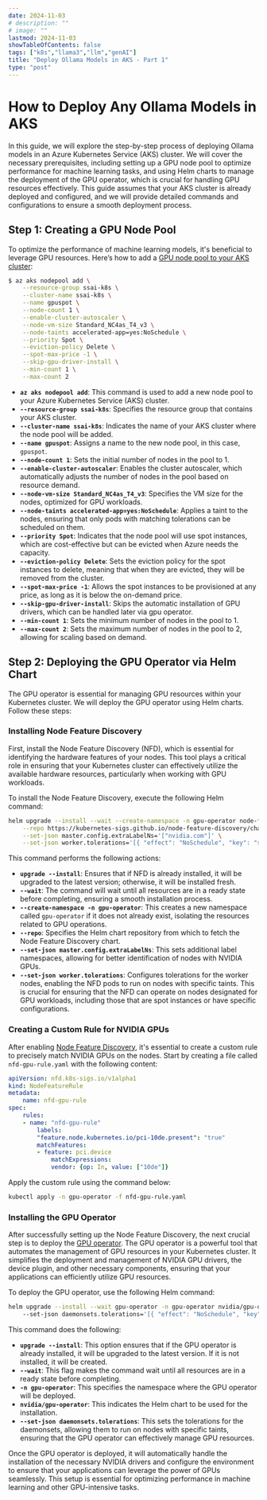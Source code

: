 ```yaml
---
date: 2024-11-03
# description: ""
# image: ""
lastmod: 2024-11-03
showTableOfContents: false
tags: ["k8s","llama3","llm","genAI"]
title: "Deploy Ollama Models in AKS - Part 1"
type: "post"
---
```


# How to Deploy Any Ollama Models in AKS

In this guide, we will explore the step-by-step process of deploying Ollama models in an Azure Kubernetes Service (AKS) cluster. We will cover the necessary prerequisites, including setting up a GPU node pool to optimize performance for machine learning tasks, and using Helm charts to manage the deployment of the GPU operator, which is crucial for handling GPU resources effectively. This guide assumes that your AKS cluster is already deployed and configured, and we will provide detailed commands and configurations to ensure a smooth deployment process.

## Step 1: Creating a GPU Node Pool

To optimize the performance of machine learning models, it's beneficial to leverage GPU resources. Here’s how to add a [GPU node pool to your AKS cluster](https://learn.microsoft.com/en-us/azure/aks/spot-node-pool):

```bash
$ az aks nodepool add \
    --resource-group ssai-k8s \
    --cluster-name ssai-k8s \
    --name gpuspot \
    --node-count 1 \
    --enable-cluster-autoscaler \
    --node-vm-size Standard_NC4as_T4_v3 \
    --node-taints accelerated-app=yes:NoSchedule \
    --priority Spot \
    --eviction-policy Delete \
    --spot-max-price -1 \
    --skip-gpu-driver-install \
    --min-count 1 \
    --max-count 2
```
- **`az aks nodepool add`**: This command is used to add a new node pool to your Azure Kubernetes Service (AKS) cluster.
- **`--resource-group ssai-k8s`**: Specifies the resource group that contains your AKS cluster.
- **`--cluster-name ssai-k8s`**: Indicates the name of your AKS cluster where the node pool will be added.
- **`--name gpuspot`**: Assigns a name to the new node pool, in this case, `gpuspot`.
- **`--node-count 1`**: Sets the initial number of nodes in the pool to 1.
- **`--enable-cluster-autoscaler`**: Enables the cluster autoscaler, which automatically adjusts the number of nodes in the pool based on resource demand.
- **`--node-vm-size Standard_NC4as_T4_v3`**: Specifies the VM size for the nodes, optimized for GPU workloads.
- **`--node-taints accelerated-app=yes:NoSchedule`**: Applies a taint to the nodes, ensuring that only pods with matching tolerations can be scheduled on them.
- **`--priority Spot`**: Indicates that the node pool will use spot instances, which are cost-effective but can be evicted when Azure needs the capacity.
- **`--eviction-policy Delete`**: Sets the eviction policy for the spot instances to delete, meaning that when they are evicted, they will be removed from the cluster.
- **`--spot-max-price -1`**: Allows the spot instances to be provisioned at any price, as long as it is below the on-demand price.
- **`--skip-gpu-driver-install`**: Skips the automatic installation of GPU drivers, which can be handled later via gpu operator.
- **`--min-count 1`**: Sets the minimum number of nodes in the pool to 1.
- **`--max-count 2`**: Sets the maximum number of nodes in the pool to 2, allowing for scaling based on demand.


## Step 2: Deploying the GPU Operator via Helm Chart

The GPU operator is essential for managing GPU resources within your Kubernetes cluster. We will deploy the GPU operator using Helm charts. Follow these steps:

### Installing Node Feature Discovery

First, install the Node Feature Discovery (NFD), which is essential for identifying the hardware features of your nodes. This tool plays a critical role in ensuring that your Kubernetes cluster can effectively utilize the available hardware resources, particularly when working with GPU workloads.

To install the Node Feature Discovery, execute the following Helm command:

```bash
helm upgrade --install --wait --create-namespace -n gpu-operator node-feature-discovery node-feature-discovery \
    --repo https://kubernetes-sigs.github.io/node-feature-discovery/charts \
    --set-json master.config.extraLabelNs='["nvidia.com"]' \
    --set-json worker.tolerations='[{ "effect": "NoSchedule", "key": "sku", "operator": "Equal", "value": "gpu"}, { "effect": "NoSchedule", "key": "kubernetes.azure.com/scalesetpriority", "value":"spot", "operator": "Equal"}, { "effect": "NoSchedule", "key": "mig", "value":"notReady", "operator": "Equal"}]'
```

This command performs the following actions:
- **`upgrade --install`**: Ensures that if NFD is already installed, it will be upgraded to the latest version; otherwise, it will be installed fresh.
- **`--wait`**: The command will wait until all resources are in a ready state before completing, ensuring a smooth installation process.
- **`--create-namespace -n gpu-operator`**: This creates a new namespace called `gpu-operator` if it does not already exist, isolating the resources related to GPU operations.
- **`--repo`**: Specifies the Helm chart repository from which to fetch the Node Feature Discovery chart.
- **`--set-json master.config.extraLabelNs`**: This sets additional label namespaces, allowing for better identification of nodes with NVIDIA GPUs.
- **`--set-json worker.tolerations`**: Configures tolerations for the worker nodes, enabling the NFD pods to run on nodes with specific taints. This is crucial for ensuring that the NFD can operate on nodes designated for GPU workloads, including those that are spot instances or have specific configurations.


### Creating a Custom Rule for NVIDIA GPUs

After enabling [Node Feature Discovery](https://artifacthub.io/packages/helm/node-feature-discovery/node-feature-discovery?modal=install), it's essential to create a custom rule to precisely match NVIDIA GPUs on the nodes. Start by creating a file called `nfd-gpu-rule.yaml` with the following content:	

```yaml
apiVersion: nfd.k8s-sigs.io/v1alpha1
kind: NodeFeatureRule
metadata:
    name: nfd-gpu-rule
spec:
    rules:
    - name: "nfd-gpu-rule"
        labels:
        "feature.node.kubernetes.io/pci-10de.present": "true"
        matchFeatures:
        - feature: pci.device
            matchExpressions:
            vendor: {op: In, value: ["10de"]}
```

Apply the custom rule using the command below:

```bash
kubectl apply -n gpu-operator -f nfd-gpu-rule.yaml
```

### Installing the GPU Operator

After successfully setting up the Node Feature Discovery, the next crucial step is to deploy the [GPU operator](https://github.com/NVIDIA/gpu-operator/tree/main). The GPU operator is a powerful tool that automates the management of GPU resources in your Kubernetes cluster. It simplifies the deployment and management of NVIDIA GPU drivers, the device plugin, and other necessary components, ensuring that your applications can efficiently utilize GPU resources.

To deploy the GPU operator, use the following Helm command:

```bash
helm upgrade --install --wait gpu-operator -n gpu-operator nvidia/gpu-operator \  
    --set-json daemonsets.tolerations='[{ "effect": "NoSchedule", "key": "sku", "operator": "Equal", "value": "gpu"}]'
```

This command does the following:
- **`upgrade --install`**: This option ensures that if the GPU operator is already installed, it will be upgraded to the latest version. If it is not installed, it will be created.
- **`--wait`**: This flag makes the command wait until all resources are in a ready state before completing.
- **`-n gpu-operator`**: This specifies the namespace where the GPU operator will be deployed.
- **`nvidia/gpu-operator`**: This indicates the Helm chart to be used for the installation.
- **`--set-json daemonsets.tolerations`**: This sets the tolerations for the daemonsets, allowing them to run on nodes with specific taints, ensuring that the GPU operator can effectively manage GPU resources.

Once the GPU operator is deployed, it will automatically handle the installation of the necessary NVIDIA drivers and configure the environment to ensure that your applications can leverage the power of GPUs seamlessly. This setup is essential for optimizing performance in machine learning and other GPU-intensive tasks.